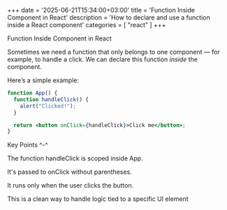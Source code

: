+++
date = '2025-06-21T15:34:00+03:00'
title = 'Function Inside Component in React'
description = 'How to declare and use a function inside a React component'
categories = [ "react" ]
+++

Function Inside Component in React

Sometimes we need a function that only belongs to one component — for example, to handle a click. We can declare this function *inside* the component.

Here’s a simple example:

```jsx
function App() {
  function handleClick() {
    alert("Clicked!");
  }

  return <button onClick={handleClick}>Click me</button>;
}
```

Key Points ^-^

The function handleClick is scoped inside App.

It's passed to onClick without parentheses.

It runs only when the user clicks the button.

This is a clean way to handle logic tied to a specific UI element 